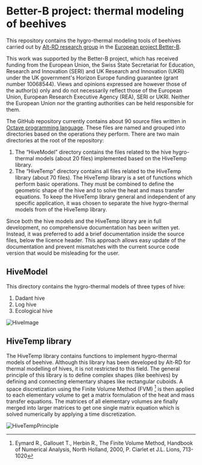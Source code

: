 # Better-B project: thermal modeling of beehives

This repository contains the hygro-thermal modeling tools of beehives carried out by [Alt-RD research group](https://www.alt-rd.com/) in the [European project Better-B](https://www.better-b.eu/).  

This work was supported by the Better-B project, which has received funding from the European Union, the Swiss State Secretariat for Education, Research and Innovation (SERI) and UK Research and Innovation (UKRI) under the UK government's Horizon Europe funding guarantee (grant number 10068544). Views and opinions expressed are however those of the author(s) only and do not necessarily reflect those of the European Union, European Research Executive Agency (REA), SERI or UKRI. Neither the European Union nor the granting authorities can be held responsible for them.

The GitHub repository currently contains about 90 source files written in [Octave programming language](https://www.octave.org/). These files are named and grouped into directories based on the operations they perform. There are two main directories at the root of the repository:
1. The “HiveModel” directory contains the files related to the hive hygro-thermal models (about 20 files) implemented based on the HiveTemp library.
2. The “HiveTemp” directory contains all files related to the HiveTemp library (about 70 files).
The HiveTemp library is a set of functions which perform basic operations. They must be combined to define the geometric shape of the hive and to solve the heat and mass transfer equations. To keep the HiveTemp library general and independent of any specific application, it was chosen to separate the hive hygro-thermal models from of the HiveTemp library.  

Since both the hive models and the HiveTemp library are in full development, no comprehensive documentation has been written yet. Instead, it was preferred to add a brief documentation inside the source files, below the licence header. This approach allows easy update of the documentation and prevent mismatches with the current source code version that would be misleading for the user.


## HiveModel
This directory contains the hygro-thermal models of three types of hive:
1. Dadant hive
2. Log hive
3. Ecological hive

![HiveImage](https://github.com/user-attachments/assets/d42927de-d909-455f-8b64-32b35f0b57d4)

## HiveTemp library
The HiveTemp library contains functions to implement hygro-thermal models of beehive. Although this library has been developed by Alt-RD for thermal modelling of hives, it is not restricted to this field. 
The general principle of this library is to define complex shapes (like beehives) by defining and connecting elementary shapes like rectangular cuboids. A space discretization using the Finite Volume Method (FVM) [^1] is then applied to each elementary volume to get a matrix formulation of the heat and mass transfer equations. The matrices of all elementary volumes are finally merged into larger matrices to get one single matrix equation which is solved numerically by applying a time discretization. 

![HiveTempPrinciple](https://github.com/user-attachments/assets/827dc8c5-7591-4b3e-a41d-af6264992334)

[^1]: Eymard R., Gallouet T., Herbin R., The Finite Volume Method, Handbook of Numerical Analysis, North Holland, 2000, P. Ciarlet et J.L. Lions, 713-1020
